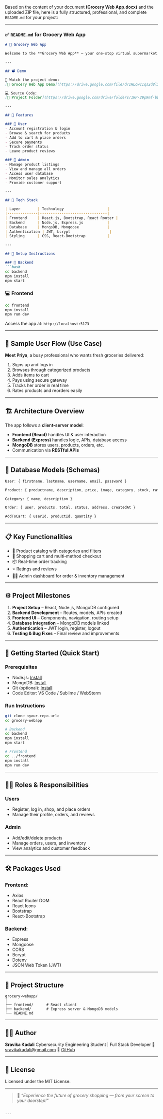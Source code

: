 Based on the content of your document **(Grocery Web App.docx)** and the uploaded ZIP file, here is a fully structured, professional, and complete `README.md` for your project:

---

### ✅ `README.md` for Grocery Web App

````markdown
# 🛒 Grocery Web App

Welcome to the **Grocery Web App** – your one-stop virtual supermarket. This full-stack application allows users to shop for fresh groceries online with features like product search, cart management, order tracking, and admin dashboard management.

---

## 📽️ Demo

🎥 Watch the project demo:  
[🔗 Grocery Web App Demo](https://drive.google.com/file/d/1HLowcIqs2d8lxTprS2jqPmR4AOnUW8xD/view?usp=drive_link)

💻 Source Code:  
[🔗 Project Folder](https://drive.google.com/drive/folders/1RP-29p9mf-bbLAK5r7S4HSF_Itai0i1G?usp=drive_link)

---

## 🌟 Features

### 👤 User
- Account registration & login
- Browse & search for products
- Add to cart & place orders
- Secure payments
- Track order status
- Leave product reviews

### 🛒 Admin
- Manage product listings
- View and manage all orders
- Access user database
- Monitor sales analytics
- Provide customer support

---

## 🧱 Tech Stack

| Layer        | Technology                    |
|--------------|-------------------------------|
| Frontend     | React.js, Bootstrap, React Router |
| Backend      | Node.js, Express.js           |
| Database     | MongoDB, Mongoose             |
| Authentication | JWT, bcrypt                  |
| Styling      | CSS, React-Bootstrap          |

---

## 🧰 Setup Instructions

### 🔧 Backend
```bash
cd backend
npm install
npm start
````

### 💻 Frontend

```bash
cd frontend
npm install
npm run dev
```

Access the app at: `http://localhost:5173`

---

## 🧪 Sample User Flow (Use Case)

**Meet Priya**, a busy professional who wants fresh groceries delivered:

1. Signs up and logs in
2. Browses through categorized products
3. Adds items to cart
4. Pays using secure gateway
5. Tracks her order in real time
6. Rates products and reorders easily

---

## 🏗️ Architecture Overview

The app follows a **client-server model**:

* **Frontend (React)** handles UI & user interaction
* **Backend (Express)** handles logic, APIs, database access
* **MongoDB** stores users, products, orders, etc.
* Communication via **RESTful APIs**

---

## 🧮 Database Models (Schemas)

```javascript
User: { firstname, lastname, username, email, password }

Product: { productname, description, price, image, category, stock, rating }

Category: { name, description }

Order: { user, products, total, status, address, createdAt }

AddToCart: { userId, productId, quantity }
```

---

## 📋 Key Functionalities

* 🧾 Product catalog with categories and filters
* 🛒 Shopping cart and multi-method checkout
* 📦 Real-time order tracking
* ⭐ Ratings and reviews
* 🧑‍💻 Admin dashboard for order & inventory management

---

## ⚙️ Project Milestones

1. **Project Setup** – React, Node.js, MongoDB configured
2. **Backend Development** – Routes, models, APIs created
3. **Frontend UI** – Components, navigation, routing setup
4. **Database Integration** – MongoDB models linked
5. **Authentication** – JWT login, register, logout
6. **Testing & Bug Fixes** – Final review and improvements

---

## 🚀 Getting Started (Quick Start)

### Prerequisites

* Node.js: [Install](https://nodejs.org/)
* MongoDB: [Install](https://www.mongodb.com/try/download/community)
* Git (optional): [Install](https://git-scm.com/)
* Code Editor: VS Code / Sublime / WebStorm

### Run Instructions

```bash
git clone <your-repo-url>
cd grocery-webapp

# Backend
cd backend
npm install
npm start

# Frontend
cd ../frontend
npm install
npm run dev
```

---

## 👨‍💻 Roles & Responsibilities

### Users

* Register, log in, shop, and place orders
* Manage their profile, orders, and reviews

### Admin

* Add/edit/delete products
* Manage orders, users, and inventory
* View analytics and customer feedback

---

## 🛠️ Packages Used

### Frontend:

* Axios
* React Router DOM
* React Icons
* Bootstrap
* React-Bootstrap

### Backend:

* Express
* Mongoose
* CORS
* Bcrypt
* Dotenv
* JSON Web Token (JWT)

---

## 📂 Project Structure

```
grocery-webapp/
│
├── frontend/      # React client
├── backend/       # Express server & MongoDB models
└── README.md
```

---

## 🙋‍♀️ Author

**Sravika Kadali**
Cybersecurity Engineering Student | Full Stack Developer
📧 [sravikakadali@gmail.com](mailto:sravikakadali@gmail.com)
🔗 [GitHub](https://github.com/sravika1914)

---

## 📄 License

Licensed under the MIT License.

---

> 💬 *“Experience the future of grocery shopping — from your screen to your doorstep!”*

```

---


